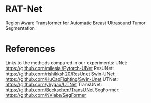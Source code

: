 # RAT-Net
Region Aware Transformer for Automatic Breast Ultrasound Tumor Segmentation

# References
Links to the methods compared in our experiments:
UNet: https://github.com/milesial/Pytorch-UNet
ResUNet: https://github.com/rishikksh20/ResUnet
Swin-UNet: https://github.com/HuCaoFighting/Swin-Unet
UTNet: https://github.com/yhygao/UTNet
TransUNet: https://github.com/Beckschen/TransUNet
SegFormer: https://github.com/NVlabs/SegFormer
